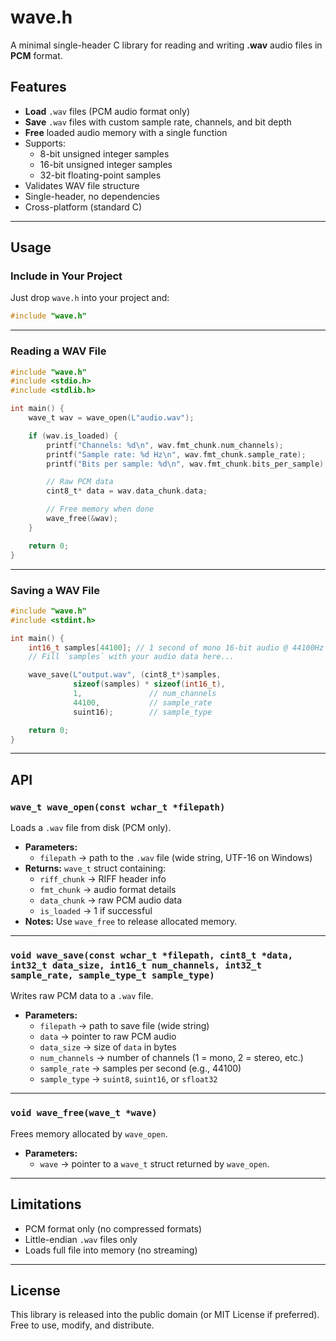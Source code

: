 # wave.h
A minimal single-header C library for reading and writing **.wav** audio files in **PCM** format.

## Features
- **Load** `.wav` files (PCM audio format only)
- **Save** `.wav` files with custom sample rate, channels, and bit depth
- **Free** loaded audio memory with a single function
- Supports:
  - 8-bit unsigned integer samples
  - 16-bit unsigned integer samples
  - 32-bit floating-point samples
- Validates WAV file structure
- Single-header, no dependencies
- Cross-platform (standard C)

---

## Usage

### Include in Your Project
Just drop `wave.h` into your project and:
```c
#include "wave.h"
```

---

### Reading a WAV File
```c
#include "wave.h"
#include <stdio.h>
#include <stdlib.h>

int main() {
    wave_t wav = wave_open(L"audio.wav");

    if (wav.is_loaded) {
        printf("Channels: %d\n", wav.fmt_chunk.num_channels);
        printf("Sample rate: %d Hz\n", wav.fmt_chunk.sample_rate);
        printf("Bits per sample: %d\n", wav.fmt_chunk.bits_per_sample);

        // Raw PCM data
        cint8_t* data = wav.data_chunk.data;

        // Free memory when done
        wave_free(&wav);
    }

    return 0;
}
```

---

### Saving a WAV File
```c
#include "wave.h"
#include <stdint.h>

int main() {
    int16_t samples[44100]; // 1 second of mono 16-bit audio @ 44100Hz
    // Fill `samples` with your audio data here...

    wave_save(L"output.wav", (cint8_t*)samples,
              sizeof(samples) * sizeof(int16_t),
              1,               // num_channels
              44100,           // sample_rate
              suint16);        // sample_type

    return 0;
}
```

---

## API

### `wave_t wave_open(const wchar_t *filepath)`
Loads a `.wav` file from disk (PCM only).  
- **Parameters:**  
  - `filepath` → path to the `.wav` file (wide string, UTF-16 on Windows)
- **Returns:** `wave_t` struct containing:
  - `riff_chunk` → RIFF header info
  - `fmt_chunk` → audio format details
  - `data_chunk` → raw PCM audio data
  - `is_loaded` → 1 if successful
- **Notes:** Use `wave_free` to release allocated memory.

---

### `void wave_save(const wchar_t *filepath, cint8_t *data, int32_t data_size, int16_t num_channels, int32_t sample_rate, sample_type_t sample_type)`
Writes raw PCM data to a `.wav` file.  
- **Parameters:**  
  - `filepath` → path to save file (wide string)
  - `data` → pointer to raw PCM audio
  - `data_size` → size of `data` in bytes
  - `num_channels` → number of channels (1 = mono, 2 = stereo, etc.)
  - `sample_rate` → samples per second (e.g., 44100)
  - `sample_type` → `suint8`, `suint16`, or `sfloat32`

---

### `void wave_free(wave_t *wave)`
Frees memory allocated by `wave_open`.  
- **Parameters:**  
  - `wave` → pointer to a `wave_t` struct returned by `wave_open`.

---

## Limitations
- PCM format only (no compressed formats)
- Little-endian `.wav` files only
- Loads full file into memory (no streaming)

---

## License
This library is released into the public domain (or MIT License if preferred).  
Free to use, modify, and distribute.
